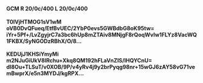#### GCM R 20/0c/400 L 20/0c/400
**T0lVjHTMOG1sV1wM**<br/>**oVB0DvQFueq/EtfBvUEC/2YbP0evs5GWBdbG8oK95tw=**<br/>**iYr+5Pf+/LvZgyjrC7a3bc6hUp8mZTAiv8MNjgF8rQoqWvIw1FLYz8VacWQ1FKBX/SyNGODzRBhX/O/8...**<br/><br/>
**KEDUjJ1KHSiYmyMi**<br/>**m2NJuGiUkV8lRchu+Xkq8QM192hFLaVnZIS/lHQYCnU=**<br/>**dI8Ou+TLSuT/v0XOB/9P/v4yRv4j9y2brPyqg98nr+15wGJ6zAY58vG71vemBwprX/e5n3MYDJ/kgRPX...**
